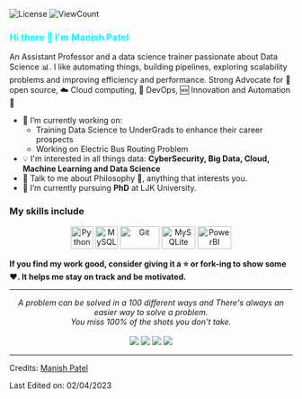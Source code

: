 ![License](https://img.shields.io/github/license/Thomas-George-T/Thomas-George-T?style=flat)
![ViewCount](https://views.whatilearened.today/views/github/patelmanishv/patelmanishv.svg?cache=remove)

<h3 style = "color:cyan"> Hi there 👋 I'm Manish Patel </h3>

An Assistant Professor and a data science trainer passionate about Data Science :bar_chart:. I like automating things, building pipelines, exploring scalability problems and improving efficiency and performance. Strong Advocate for 📜 open source, :cloud: Cloud computing, 🚀 DevOps, :new: Innovation and Automation :robot: 



- 🔭 I’m currently working on:
	- Training Data Science to UnderGrads to enhance their career prospects
	- Working on Electric Bus Routing Problem 
- :bulb: I'm interested in all things data: **CyberSecurity, Big Data, Cloud, Machine Learning and Data Science**
- 💬 Talk to me about Philosophy  :brain:, anything that interests you.
- 🌱 I’m currently pursuing **PhD** at LJK University.

### My skills include

<p align="center">
	<img title="Python" alt="Python" src="https://raw.githubusercontent.com/Thomas-George-T/Thomas-George-T/master/assets/python.svg" width="40" height="40" />
	<img title="MySQL" alt="MySQL" src="https://raw.githubusercontent.com/Thomas-George-T/Thomas-George-T/master/assets/mysql.svg" width="40" height="40" />
	<img title="Git" alt="Git" src="https://raw.githubusercontent.com/Thomas-George-T/Thomas-George-T/master/assets/git.svg" width="70" height="40" />
	<img title="MySQLite" alt="MySQLite" src="https://upload.wikimedia.org/wikipedia/commons/thumb/3/38/SQLite370.svg/1200px-SQLite370.svg.png" width="60" height="40" />
  <img title="PowerBI" alt="PowerBI" src="https://upload.wikimedia.org/wikipedia/commons/thumb/c/cf/New_Power_BI_Logo.svg/2048px-New_Power_BI_Logo.svg.png" width="60" height="40" />
</p>

**If you find my work good, consider giving it a :star: or fork-ing to show some :heart:. It helps me stay on track and be motivated.**
<hr>
<p align="center">
   <i>A problem can be solved in a 100 different ways and There's always an easier way to solve a problem.</i>
   <br>
   <i>You miss 100% of the shots you don't take.</i>
   <br>
<br>	
<a target="_blank" href="https://www.linkedin.com/in/manishkumar-patel-6503b0b6/"><img src="https://img.shields.io/badge/-LinkedIn-0077B5?style=for-the-badge&logo=Linkedin&logoColor=white"></img></a>
<a target="_blank" href="mailto:manish.patel@ljinstitutes.edu.in"><img src="https://img.shields.io/badge/-Gmail-D14836?style=for-the-badge&logo=Gmail&logoColor=white"></img></a>
<a target="_blank" href="https://github.com/patelmanishv/"><img src="https://img.shields.io/badge/github-%23121011.svg?style=for-the-badge&logo=github&logoColor=white"></img></a>
<a target="_blank" href="https://www.researchgate.net/profile/Manishkumar-Patel-8?ev=hdr_xprf"><img src="https://img.shields.io/badge/ResearchGate-00CCBB?style=for-the-badge&logo=ResearchGate&logoColor=white"></img></a>
<br>
</p>

    


-----

Credits: [Manish Patel](https://github.com/patelmanishv/)

Last Edited on: 02/04/2023
